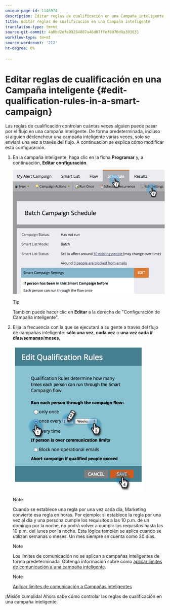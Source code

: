 ```yaml
---
unique-page-id: 1146974
description: Editar reglas de cualificación en una Campaña inteligente - Documentos de marketing - Documentación del producto
title: Editar reglas de cualificación en una Campaña inteligente
translation-type: tm+mt
source-git-commit: 4a0bd2efe99284807a46d07ffef0070d9a303631
workflow-type: tm+mt
source-wordcount: '212'
ht-degree: 0%

---
```



# Editar reglas de cualificación en una Campaña inteligente {#edit-qualification-rules-in-a-smart-campaign}

Las reglas de cualificación controlan cuántas veces alguien puede pasar por el flujo en una campaña inteligente. De forma predeterminada, incluso si alguien déclencheur una campaña inteligente varias veces, solo se enviará una vez a través del flujo. A continuación se explica cómo modificar esta configuración.

1. En la campaña inteligente, haga clic en la ficha **Programar** y, a continuación, **Editar configuración**.

   ![](assets/programeditsettings-hands.png)

   >[!TIP]
   >
   >También puede hacer clic en **Editar** a la derecha de &quot;Configuración de Campaña inteligente&quot;.

1. Elija la frecuencia con la que se ejecutará a su gente a través del flujo de campañas inteligente: **sólo una vez**, **cada vez** o **una vez cada # días**/**semanas**/**meses**.

   ![](assets/edit-qualification-rules-in-a-smart-campaign.png)

   >[!NOTE]
   >
   >Cuando se establece una regla por una vez cada día, Marketing convierte esa regla en horas. Por ejemplo: si establece la regla por una vez al día y una persona cumple los requisitos a las 10 p.m. de un domingo por la noche, no podrá volver a cumplir los requisitos hasta las 10 p.m. del lunes por la noche. Esta lógica también se aplica cuando se utilizan semanas o meses. Un mes siempre se cuenta como 30 días.

   >[!NOTE]
   >
   >Los límites de comunicación no se aplican a campañas inteligentes de forma predeterminada. Obtenga información sobre cómo [aplicar límites de comunicación a una campaña inteligente](/help/marketo/product-docs/core-marketo-concepts/smart-campaigns/using-smart-campaigns/apply-communication-limits-to-smart-campaign.md).

   >[!NOTE]
   >
   >[Aplicar límites de comunicación a Campañas inteligentes](/help/marketo/product-docs/core-marketo-concepts/smart-campaigns/using-smart-campaigns/apply-communication-limits-to-smart-campaign.md)

¡Misión cumplida! Ahora sabe cómo controlar las reglas de cualificación en una campaña inteligente.
